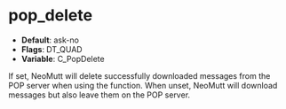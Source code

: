 # pop_delete

- **Default**: ask-no
- **Flags**: DT_QUAD
- **Variable**: C_PopDelete

If set, NeoMutt will delete successfully downloaded messages from the POP
server when using the <fetch-mail> function.  When unset, NeoMutt will
download messages but also leave them on the POP server.

